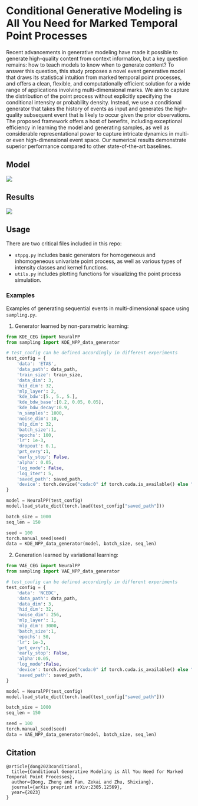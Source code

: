 # Conditional Generative Modeling is All You Need for Marked Temporal Point Processes

Recent advancements in generative modeling have made it possible to generate high-quality content from context information, but a key question remains: how to teach models to know when to generate content? To answer this question, this study proposes a novel event generative model that draws its statistical intuition from marked temporal point processes, and offers a clean, flexible, and computationally efficient solution for a wide range of applications involving multi-dimensional marks. We aim to capture the distribution of the point process without explicitly specifying the conditional intensity or probability density. Instead, we use a conditional generator that takes the history of events as input and generates the high-quality subsequent event that is likely to occur given the prior observations. The proposed framework offers a host of benefits, including exceptional efficiency in learning the model and generating samples, as well as considerable representational power to capture intricate dynamics in multi- or even high-dimensional event space. Our numerical results demonstrate superior performance compared to other state-of-the-art baselines.

## Model

![](https://github.com/McDaniel7/Generative_PP/blob/main/results/model_illustration.png)

## Results

![](https://github.com/McDaniel7/Generative_PP/blob/main/results/real_data_generation.png)

## Usage

There are two critical files included in this repo: 

- `stppg.py` includes basic generators for homogeneous and inhomogeneous univariate point process, as well as various types of intensity classes and kernel functions.
- `utils.py` includes plotting functions for visualizing the point process simulation.

### Examples

Examples of generating sequential events in multi-dimensional space using `sampling.py`.

1. Generator learned by non-parametric learning:
```python
from KDE_CEG import NeuralPP
from sampling import KDE_NPP_data_generator

# test_config can be defined accordingly in different experiments
test_config = {
    'data': 'ETAS',
    'data_path': data_path,
    'train_size': train_size,
    'data_dim': 3,
    'hid_dim': 32,
    'mlp_layer': 2,
    'kde_bdw':[5., 5., 5.],
    'kde_bdw_base':[0.2, 0.05, 0.05],
    'kde_bdw_decay':0.9,
    'n_samples': 1000,
    'noise_dim': 10,
    'mlp_dim': 32,
    'batch_size':1,
    'epochs': 100,
    'lr': 1e-3,
    'dropout': 0.1,
    'prt_evry':1,
    'early_stop': False,
    'alpha': 0.05,
    'log_mode': False,
    'log_iter': 5,
    'saved_path': saved_path,
    'device': torch.device("cuda:0" if torch.cuda.is_available() else "cpu")
}

model = NeuralPP(test_config)
model.load_state_dict(torch.load(test_config["saved_path"]))

batch_size = 1000
seq_len = 150

seed = 100
torch.manual_seed(seed)
data = KDE_NPP_data_generator(model, batch_size, seq_len)
```

2. Generation learned by variational learning:
```python
from VAE_CEG import NeuralPP
from sampling import VAE_NPP_data_generator

# test_config can be defined accordingly in different experiments
test_config = {
    'data': 'NCEDC',
    'data_path': data_path,
    'data_dim': 3,
    'hid_dim': 32,
    'noise_dim': 256,
    'mlp_layer': 1,
    'mlp_dim': 3000,
    'batch_size':1,
    'epochs': 50,
    'lr': 1e-3,
    'prt_evry':1,
    'early_stop': False,
    'alpha':0.05,
    'log_mode':False,
    'device': torch.device("cuda:0" if torch.cuda.is_available() else "cpu"),
    'saved_path': saved_path,
}

model = NeuralPP(test_config)
model.load_state_dict(torch.load(test_config["saved_path"]))

batch_size = 1000
seq_len = 150

seed = 100
torch.manual_seed(seed)
data = VAE_NPP_data_generator(model, batch_size, seq_len)
```


## Citation

```
@article{dong2023conditional,
  title={Conditional Generative Modeling is All You Need for Marked Temporal Point Processes},
  author={Dong, Zheng and Fan, Zekai and Zhu, Shixiang},
  journal={arXiv preprint arXiv:2305.12569},
  year={2023}
}
```
